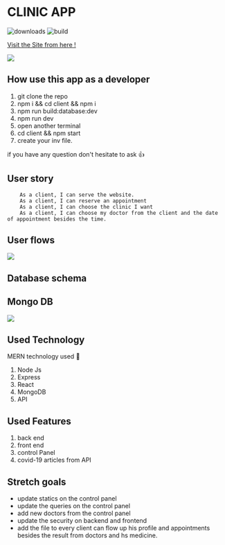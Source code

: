 CLINIC APP 
===
![downloads](https://img.shields.io/github/downloads/atom/atom/total.svg)
![build](https://img.shields.io/appveyor/ci/:user/:repo.svg)

 [Visit the Site from here !](https://clinic-online.herokuapp.com/)
 
![](https://i.imgur.com/qiAjVwz.png)

## How use this app as a developer

1. git clone the repo
2. npm i && cd client && npm i
4. npm run build:database:dev
5. npm run dev 
6. open another terminal
7. cd client && npm start
8. create your inv file.

if you have any question don't hesitate to ask :+1: 

User story
---

```gherkin=
    As a client, I can serve the website.
    As a client, I can reserve an appointment 
    As a client, I can choose the clinic I want
    As a client, I can choose my doctor from the client and the date of appointment besides the time.

```

User flows
---
![](https://i.imgur.com/yFSHLTV.png)


Database schema
---
## Mongo DB
![](https://i.imgur.com/Cn5sTTb.png)


Used Technology
---
MERN technology used :100: 
1. Node Js
2. Express
3. React
4. MongoDB
5. API

Used Features
---
1. back end
2. front end
3. control Panel
4. covid-19 articles from API

Stretch goals
---
- update statics on the control panel 
- update the queries on the control panel
- add new doctors from the control panel
- update the security on backend and frontend
- add the file to every client can flow up his profile and appointments besides the result from doctors and hs medicine.
